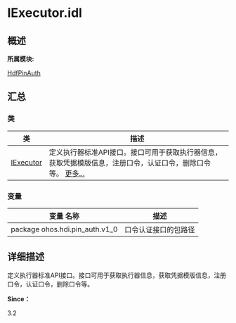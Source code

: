 # IExecutor.idl


## **概述**

**所属模块:**

[HdfPinAuth](_hdf_pin_auth.md)


## **汇总**


### 类

  | 类 | 描述 | 
| -------- | -------- |
| [IExecutor](interface_pin_i_executor.md) | 定义执行器标准API接口。接口可用于获取执行器信息，获取凭据模版信息，注册口令，认证口令，删除口令等。&nbsp;[更多...](interface_pin_i_executor.md) | 


### 变量

  | 变量&nbsp;名称 | 描述 | 
| -------- | -------- |
| package&nbsp;ohos.hdi.pin_auth.v1_0 | 口令认证接口的包路径 | 


## **详细描述**

定义执行器标准API接口。接口可用于获取执行器信息，获取凭据模版信息，注册口令，认证口令，删除口令等。

**Since：**

3.2
